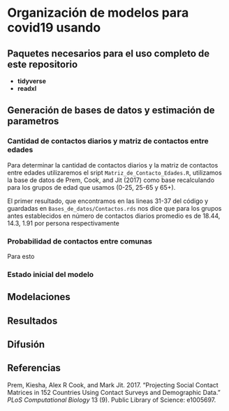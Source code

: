 Organización de modelos para covid19 usando
================

## Paquetes necesarios para el uso completo de este repositorio

  - **tidyverse**
  - **readxl**

## Generación de bases de datos y estimación de parametros

### Cantidad de contactos diarios y matriz de contactos entre edades

Para determinar la cantidad de contactos diarios y la matriz de
contactos entre edades utilizaremos el sript
`Matriz_de_Contacto_Edades.R`, utilizamos la base de datos de Prem,
Cook, and Jit (2017) como base recalculando para los grupos de edad que
usamos (0-25, 25-65 y 65+).

El primer resultado, que encontramos en las lineas 31-37 del código y
guardadas en `Bases_de_datos/Contactos.rds` nos dice que para los grupos
antes establecidos en número de contactos diarios promedio es de 18.44,
14.3, 1.91 por persona respectivamente

### Probabilidad de contactos entre comunas

Para esto

### Estado inicial del modelo

## Modelaciones

## Resultados

## Difusión

## Referencias

<div id="refs" class="references">

<div id="ref-prem2017projecting">

Prem, Kiesha, Alex R Cook, and Mark Jit. 2017. “Projecting Social
Contact Matrices in 152 Countries Using Contact Surveys and Demographic
Data.” *PLoS Computational Biology* 13 (9). Public Library of Science:
e1005697.

</div>

</div>
